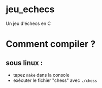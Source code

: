 # jeu_echecs
Un jeu d'échecs en C

# Comment compiler ?
## sous linux :
- tapez `make` dans la console
- exécuter le fichier "chess" avec `./chess`


